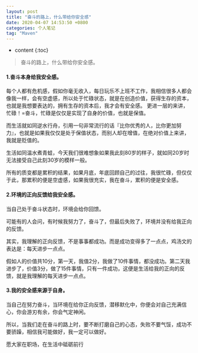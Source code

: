 ```yaml
---
layout: post  
title: "奋斗的路上，什么带给你安全感"  
date: 2020-04-07 14:53:50 +0800  
categories: 个人笔记  
tag: "Maven"  
---
```


* content
{:toc}  
>
> 奋斗的路上，什么带给你安全感。
>

#### 1.奋斗本身给我安全感。

每个人都有危机感，假如你毫无收入，每日玩乐不上班不工作，我相信很多人都会像我一样，会有空虚感，所以处于忙碌状态，就是在创造价值，获得生存的资本，也就是我想要表达的，拥有生存的资本后，我才会有安全感。
更进一层的来讲，忙碌！=奋斗，忙碌是仅仅是实现了自身的价值，也就是保值。

而生活就如同逆水行舟，引用一句非常流行的话『比你优秀的人，比你更加努力』，也就是如果我仅仅是处于保值状态，而别人却在增值，在绝对价值上来讲，我就是贬值的。

生活如同温水煮青蛙，今天我们很难想象如果我此刻80岁的样子，就如同20岁时无法接受自己此刻30岁的模样一般。

所有的质变都是累积的结果，如果月底，年底回顾自己的过往，我很忙碌，但仅仅于此，那累积的便是空虚感，如果我很充实，我在奋斗，累积的便是安全感。

#### 2.环境的正向反馈给我安全感。

当自己处于奋斗状态时，环境会给你回馈。

可能有的人会问，有时候我努力了，奋斗了，但最后失败了，环境并没有给我正向的反馈。

其实，我理解的正向反馈，不是事事都成功。而是成功变得多了一点点，鸡汤文的表达是：每天进步一点点。

假如人的价值共10分，第一天，我值2分，我做了10件事情，都没成功。第二天我进步了，价值3分，做了15件事情，只有一件成功，这便是生活给我的正向的反馈，就是我理解的每天进步一点点。

#### 3.我的安全感来源于自身。

当自己在努力奋斗，当环境在给你正向反馈，潜移默化中，你便会对自己充满信心，你会游刃有余，你会气定神闲。

所以，当我们走在奋斗的路上时，要不断打磨自己的心态，失败不要气馁，成功不要骄躁，相信我可能做好，我一定可以做好。

愿大家在职场，在生活中砥砺前行



